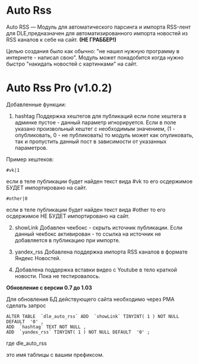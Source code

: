 Auto Rss
========
Auto RSS — Модуль для автоматического парсинга и импорта RSS-лент для DLE,предназначен для автоматизированного импорта новостей из RSS каналов к себе на сайт. **(НЕ ГРАББЕР!)**

Целью создания было как обычно: "не нашел нужную программу в интернете - написал свою". Модуль может понадобится когда нужно быстро "накидать новостей с картинками" на сайт.


Auto Rss Pro (v1.0.2)
========
Добавленные функции:

1. hashtag 
Поддержка хештегов для публикаций
если поле хештега в админке пустое - данный параметр игнорируется.
Если в поле указано произвольный хештег с необходимым значением, (1 - опубликовать, 0 - не публиковать) то модуль может как опуликовать, так и пропустить данный пост в зависимости от указанных параметров.

Пример хештеков:

	#vk|1

если в теле публикации будет найден текст вида #vk 
то его осдержимое БУДЕТ импортировано на сайт.

	#other|0 

если в теле публикации будет найден текст вида #other 
то его осдержимое НЕ БУДЕТ импортировано на сайт.

2. showLink 
Добавлен чекбокс - скрыть источник публикации.
Если данный чекбокс активирован - то ссылка на источник не добавляется в публикацию при импорте.

3. yandex_rss 
Добавлена поддержка импорта RSS каналов в формате Яндекс Новостей.

4. Добавлена поддержка вставки видео с Youtube в тело краткой новости. Пока не тестировалось.


**Обновление с версии 0.7 до 1.03**

Для обновления БД действующего сайта необходимо через PMA сделать запрос

	ALTER TABLE  `dle_auto_rss` ADD  `showLink` TINYINT( 1 ) NOT NULL DEFAULT  '0' ,
	ADD  `hashtag` TEXT NOT NULL ,
	ADD  `yandex_rss` TINYINT( 1 ) NOT NULL DEFAULT  '0' ;


где dle_auto_rss

это имя таблицы с вашим префиксом.
